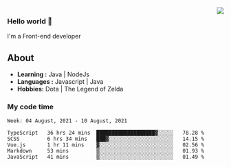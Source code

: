 <img align='right' src="https://github-readme-stats.vercel.app/api?username=jumodada&show_icons=true&theme=vue">

### Hello world 👋

I'm a Front-end developer 
    
## About
-  **Learning :** Java | NodeJs
-  **Languages :** Javascript | Java
-  **Hobbies:** Dota | The Legend of Zelda

### My code time

<!--START_SECTION:waka-->
```text
Week: 04 August, 2021 - 10 August, 2021

TypeScript   36 hrs 24 mins  ███████████████████▓░░░░░   78.28 % 
SCSS         6 hrs 34 mins   ███▓░░░░░░░░░░░░░░░░░░░░░   14.15 % 
Vue.js       1 hr 11 mins    ▓░░░░░░░░░░░░░░░░░░░░░░░░   02.56 % 
Markdown     53 mins         ▒░░░░░░░░░░░░░░░░░░░░░░░░   01.93 % 
JavaScript   41 mins         ▒░░░░░░░░░░░░░░░░░░░░░░░░   01.49 % 
```
<!--END_SECTION:waka-->
